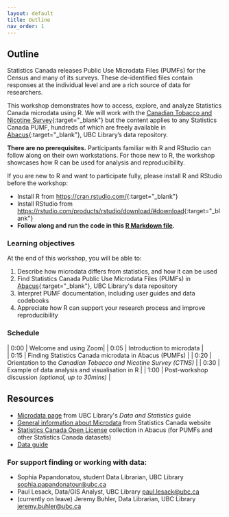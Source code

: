 ```yaml
---
layout: default
title: Outline
nav_order: 1
---
```


## Outline

Statistics Canada releases Public Use Microdata Files (PUMFs) for the Census and many of its surveys. These de-identified files contain responses at the individual level and are a rich source of data for researchers.

This workshop demonstrates how to access, explore, and analyze Statistics Canada microdata using R. We will work with the [Canadian Tobacco and Nicotine Survey](https://www.canada.ca/en/health-canada/services/canadian-tobacco-nicotine-survey.html){:target="_blank"} but the content applies to any Statistics Canada PUMF, hundreds of which are freely available in [Abacus](https://abacus.library.ubc.ca/){:target="_blank"}, UBC Library’s data repository.

**There are no prerequisites.** Participants familiar with R and RStudio can follow along on their own workstations. For those new to R, the workshop showcases how R can be used for analysis and reproducibility.

If you are new to R and want to participate fully, please install R and RStudio before the workshop:

- Install R from <https://cran.rstudio.com/>{:target="_blank"}
- Install RStudio from <https://rstudio.com/products/rstudio/download/#download>{:target="_blank"}
- <strong>Follow along and run the code in this <a href= "https://ubc-library-rc.github.io/r-microdata/content/r_microdata_outline.Rmd" target="_blank">R Markdown file</a>.</strong>


### Learning objectives

At the end of this workshop, you will be able to:
1. Describe how microdata differs from statistics, and how it can be used
2. Find Statistics Canada Public Use Microdata Files (PUMFs) in [Abacus](https://abacus.library.ubc.ca/){:target="_blank"}, UBC Library's data repository
3. Interpret PUMF documentation, including user guides and data codebooks
4. Appreciate how R can support your research process and improve reproducibility



### Schedule

| 0:00 | Welcome and using Zoom|
| 0:05 | Introduction to microdata |  
| 0:15 | Finding Statistics Canada microdata in Abacus (PUMFs) | 
| 0:20 | Orientation to the _Canadian Tobacco and Nicotine Survey (CTNS)_ |
| 0:30 | Example of data analysis and visualisation in R |
| 1:00 | Post-workshop discussion _(optional, up to 30mins)_ |


## Resources
- <a href="https://guides.library.ubc.ca/datastatistics/microdata#:~:text=Microdata%20provides%20a%20way%20to,considerations%20for%20privacy%20and%20confidentiality." target="_blank">Microdata page</a> from UBC Library's _Data and Statistics_ guide
- <a href="https://www.statcan.gc.ca/en/microdata" target="_blank">General information about Microdata</a> from Statistics Canada website
- <a href="https://abacus.library.ubc.ca/dataverse/statcan-public" target="_blank">Statistics Canada Open License</a> collection in Abacus (for PUMFs and other Statistics Canada datasets)
- <a href="https://guides.library.ubc.ca/datastatistics#:~:text=Data%20and%20statistics%20from%20many%20branches%20of%20government,%20from%20agriculture" target="_blank">Data guide</a>

### For support finding or working with data:
 
- Sophia Papandonatou, student Data Librarian, UBC Library <a href="mailto:sophia.papandonatou@ubc.ca">sophia.papandonatour@ubc.ca</a>
- Paul Lesack, Data/GIS Analyst, UBC Library <a href="mailto:paul.lesack@ubc.ca">paul.lesack@ubc.ca</a>
- (currently on leave) Jeremy Buhler, Data Librarian, UBC Library <a href="mailto:jeremy.buhler@ubc.ca">jeremy.buhler@ubc.ca</a>

